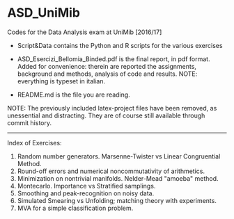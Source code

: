 # ASD_UniMib
Codes for the Data Analysis exam at UniMib [2016/17]

- Script&Data contains the Python and R scripts for the various exercises

- ASD_Esercizi_Bellomia_Binded.pdf is the final report, in pdf format. Added for convenience: therein are reported the assignments, background and methods, analysis of code and results.
NOTE: everything is typeset in italian.

- README.md is the file you are reading.

NOTE: The previously included latex-project files have been removed, as unessential and distracting. They are of course still available through commit history.

-------------------------------------
Index of Exercises:

1. Random number generators. Marsenne-Twister vs Linear Congruential Method.
2. Round-off errors and numerical noncommutativity of arithmetics.
3. Minimization on nontrivial manifolds. Nelder-Mead "amoeba" method.
4. Montecarlo. Importance vs Stratified samplings.
5. Smoothing and peak-recognition on noisy data.
6. Simulated Smearing vs Unfolding; matching theory with experiments.
7. MVA for a simple classification problem.
